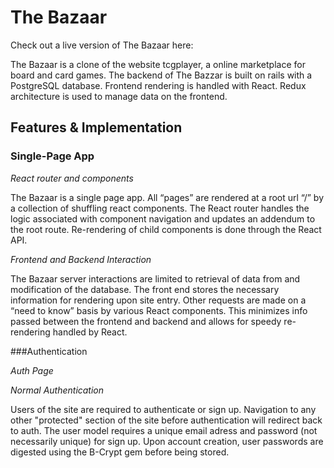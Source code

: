 # The Bazaar

Check out a live version of The Bazaar here:

The Bazaar is a clone of the website tcgplayer, a online marketplace for board and card games. The
backend of The Bazzar is built on rails with a PostgreSQL database. Frontend
rendering is handled with React. Redux architecture is used to manage data on the
frontend.

## Features & Implementation

### Single-Page App

*React router and components*

The Bazaar is a single page app. All “pages” are rendered at a root url “/” by a
collection of shuffling react components. The React router handles the logic
associated with component navigation and updates an addendum to the root route.
Re-rendering of child components is done through the React API.

*Frontend and Backend Interaction*

The Bazaar server interactions are limited to retrieval of data from and
modification of the database. The front end stores the necessary information for
rendering upon site entry. Other requests are made on a “need to know” basis by
various React components. This minimizes info passed between the frontend
and backend and allows for speedy re-rendering handled by React.

###Authentication

*Auth Page*

*Normal Authentication*

Users of the site are required to authenticate or sign up. Navigation to any
other "protected" section of the site before authentication will redirect back to auth. The
user model requires a unique email adress and password (not necessarily unique) for
sign up. Upon account creation, user passwords are digested using the B-Crypt
gem before being stored.

